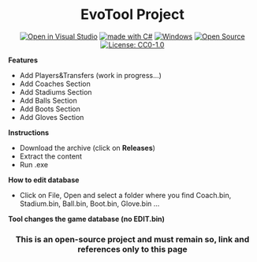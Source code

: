 <div align="center">

# EvoTool Project
</div>

<div align="center">

[![Open in Visual Studio](https://img.shields.io/badge/Open%20in-Visual%20Studio-1f425f.svg)](https://visualstudio.microsoft.com/it/downloads/)
[![made with C#](https://img.shields.io/badge/Made%20with-C%23-1f425f.svg)](https://visualstudio.microsoft.com/it/downloads/)
[![Windows](https://img.shields.io/badge/os-windows-green.svg)](https://www.microsoft.com/it-it/windows)
[![Open Source](https://img.shields.io/badge/Open%20Source-online-green.svg)](https://github.com/dariodenardi/eFootball2022Project)
[![License: CC0-1.0](https://img.shields.io/badge/License-CC0%201.0-blue.svg)](http://creativecommons.org/publicdomain/zero/1.0/)
</div>

**Features**

- Add Players&Transfers (work in progress...)
- Add Coaches Section
- Add Stadiums Section
- Add Balls Section
- Add Boots Section
- Add Gloves Section

**Instructions**
- Download the archive (click on **Releases**)
- Extract the content
- Run .exe

**How to edit database**
- Click on File, Open and select a folder where you find Coach.bin, Stadium.bin, Ball.bin, Boot.bin, Glove.bin ...

**Tool changes the game database (no EDIT.bin)**

<div align="center">

### This is an open-source project and must remain so, link and references only to this page
</div>
